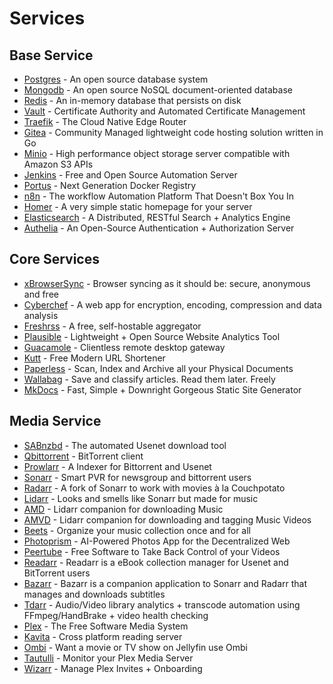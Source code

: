 # Services

## Base Service

- [Postgres](postgresql.md) - An open source database system
- [Mongodb](mongodb.md) - An open source NoSQL document-oriented database
- [Redis](redis.md) - An in-memory database that persists on disk
- [Vault](vault.md) - Certificate Authority and Automated Certificate Management
- [Traefik](traefik.md) - The Cloud Native Edge Router
- [Gitea](gitea.md) - Community Managed lightweight code hosting solution written in Go
- [Minio](minio.md) - High performance object storage server compatible with Amazon S3 APIs
- [Jenkins](jenkins.md) -  Free and Open Source Automation Server
- [Portus](portus.md) - Next Generation Docker Registry
- [n8n](n8n.md) - The workflow Automation Platform That Doesn't Box You In
- [Homer](homer.md) - A very simple static homepage for your server
- [Elasticsearch](elasticsearch.md) - A Distributed, RESTful Search + Analytics Engine
- [Authelia](authelia.md) - An Open-Source Authentication + Authorization Server

## Core Services

- [xBrowserSync](xbrowsersync.md) - Browser syncing as it should be: secure, anonymous and free
- [Cyberchef](cyberchef.md) - A web app for encryption, encoding, compression and data analysis
- [Freshrss](freshrss.md) - A free, self-hostable aggregator
- [Plausible](plausible.md) - Lightweight + Open Source Website Analytics Tool
- [Guacamole](guacamole.md) - Clientless remote desktop gateway
- [Kutt](kutt.md) - Free Modern URL Shortener
- [Paperless](paperless.md) - Scan, Index and Archive all your Physical Documents
- [Wallabag](wallabag.md) - Save and classify articles. Read them later. Freely
- [MkDocs](mkdocs.md) - Fast, Simple + Downright Gorgeous Static Site Generator

## Media Service

- [SABnzbd](sabnzbd.md) - The automated Usenet download tool
- [Qbittorrent](qbittorrent.md) - BitTorrent client
- [Prowlarr](prowlarr.md) - A Indexer for Bittorrent and Usenet
- [Sonarr](sonarr.md) - Smart PVR for newsgroup and bittorrent users
- [Radarr](radarr.md) - A fork of Sonarr to work with movies à la Couchpotato
- [Lidarr](lidarr.md) - Looks and smells like Sonarr but made for music
- [AMD](amd.md) - Lidarr companion for downloading Music
- [AMVD](amvd.md) - Lidarr companion for downloading and tagging Music Videos
- [Beets](beets.md) - Organize your music collection once and for all
- [Photoprism](photoprism.md) - AI-Powered Photos App for the Decentralized Web
- [Peertube](peertube.md) - Free Software to Take Back Control of your Videos
- [Readarr](readarr.md) - Readarr is a eBook collection manager for Usenet and BitTorrent users
- [Bazarr](bazarr.md) - Bazarr is a companion application to Sonarr and Radarr that manages and downloads subtitles
- [Tdarr](tdarr.md) - Audio/Video library analytics + transcode automation using FFmpeg/HandBrake + video health checking
- [Plex](plex.md) - The Free Software Media System
- [Kavita](kavita.md) - Cross platform reading server
- [Ombi](ombi.md) - Want a movie or TV show on Jellyfin use Ombi
- [Tautulli](tautulli.md) - Monitor your Plex Media Server
- [Wizarr](wizarr.md) - Manage Plex Invites + Onboarding
